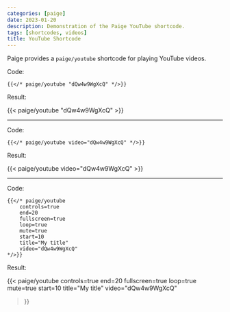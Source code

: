```yaml
---
categories: [paige]
date: 2023-01-20
description: Demonstration of the Paige YouTube shortcode.
tags: [shortcodes, videos]
title: YouTube Shortcode
---
```


Paige provides a `paige/youtube` shortcode for playing YouTube videos.

<!--more-->

Code:

```go-text-template
{{</* paige/youtube "dQw4w9WgXcQ" */>}}
```

Result:

{{< paige/youtube "dQw4w9WgXcQ" >}}

---

Code:

```go-text-template
{{</* paige/youtube video="dQw4w9WgXcQ" */>}}
```

Result:

{{< paige/youtube video="dQw4w9WgXcQ" >}}

---

Code:

```go-text-template
{{</* paige/youtube
    controls=true
    end=20
    fullscreen=true
    loop=true
    mute=true
    start=10
    title="My title"
    video="dQw4w9WgXcQ"
*/>}}
```

Result:

{{< paige/youtube
    controls=true
    end=20
    fullscreen=true
    loop=true
    mute=true
    start=10
    title="My title"
    video="dQw4w9WgXcQ"
>}}
